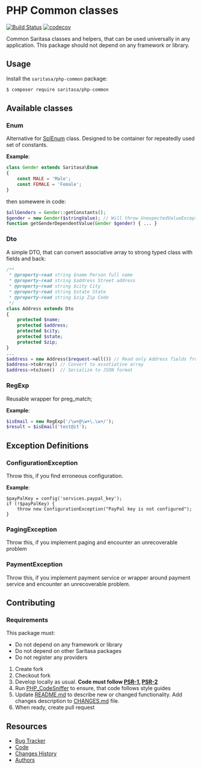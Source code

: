 # PHP Common classes

[![Build Status](https://travis-ci.org/Saritasa/php-common.svg?branch=master)](https://travis-ci.org/Saritasa/php-common)
[![codecov](https://codecov.io/gh/Saritasa/php-common/branch/master/graph/badge.svg)](https://codecov.io/gh/Saritasa/php-common)

Common Saritasa classes and helpers, that can be used universally in any application.
This package should not depend on any framework or library.

## Usage

Install the ```saritasa/php-common``` package:

```bash
$ composer require saritasa/php-common
```

## Available classes

### Enum
Alternative for [SplEnum](http://php.net/manual/ru/class.splenum.php) class.
Designed to be container for repeatedly used set of constants.

**Example**:
```php
class Gender extends Saritasa\Enum
{
    const MALE = 'Male';
    const FEMALE = 'Female';
}
```
then somewere in code:
```php
$allGenders = Gender::getConstants();
$gender = new Gender($stringValue); // Will throw UnexpectedValueException on unknown value;
function getGenderDependentValue(Gender $gender) { ... }
```
### Dto
A simple DTO, that can convert associative array to strong typed class with fields and back:

```php
/**
 * @property-read string $name Person full name
 * @property-read string $address Street address
 * @property-read string $city City
 * @property-read string $state State
 * @property-read string $zip Zip Code
 */
class Address extends Dto
{
    protected $name;
    protected $address;
    protected $city;
    protected $state;
    protected $zip;
}
...
$address = new Address($request->all()) // Read only Address fields from HTTP Request
$address->toArray() // Convert to assotiative array
$address->toJson()  // Serialize to JSON format

```

### RegExp
Reusable wrapper for preg_match;

**Example**:
```php
$isEmail = new RegExp('/\w+@\w+\.\w+/');
$result = $isEmail('test@it');
```

## Exception Definitions
### ConfigurationException
Throw this, if you find erroneous configuration.

**Example**:
```
$payPalKey = config('services.paypal_key');
if (!$payPalKey) {
    throw new ConfigurationException("PayPal key is not configured");
}

```

### PagingException
Throw this, if you implement paging and encounter an unrecoverable problem

### PaymentException
Throw this, if you implement payment service or wrapper around payment service 
and encounter an unrecoverable problem.

## Contributing

### Requirements
This package must:
* Do not depend on any framework or library
* Do not depend on other Saritasa packages
* Do not register any providers

1. Create fork
2. Checkout fork
3. Develop locally as usual. **Code must follow [PSR-1](http://www.php-fig.org/psr/psr-1/), [PSR-2](http://www.php-fig.org/psr/psr-2/)**
4. Run [PHP_CodeSniffer](https://github.com/squizlabs/PHP_CodeSniffer) to ensure, that code follows style guides
5. Update [README.md](README.md) to describe new or changed functionality. Add changes description to [CHANGES.md](CHANGES.md) file.
6. When ready, create pull request

## Resources

* [Bug Tracker](http://github.com/saritasa/php-common/issues)
* [Code](http://github.com/saritasa/php-common)
* [Changes History](CHANGES.md)
* [Authors](http://github.com/saritasa/php-common/contributors)
